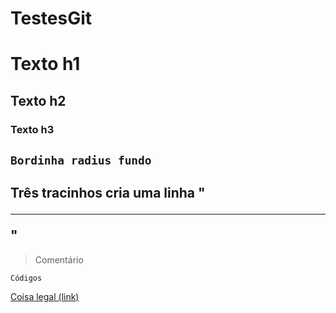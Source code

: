 # TestesGit
# Texto h1
## Texto h2
### Texto h3
`Bordinha radius fundo`
---
Três tracinhos cria uma linha "<hr>"
---
> Comentário
```shell
Códigos
```
[Coisa legal (link)](https://github.com/MathLuz/TestesGit/blob/main/README.md)
